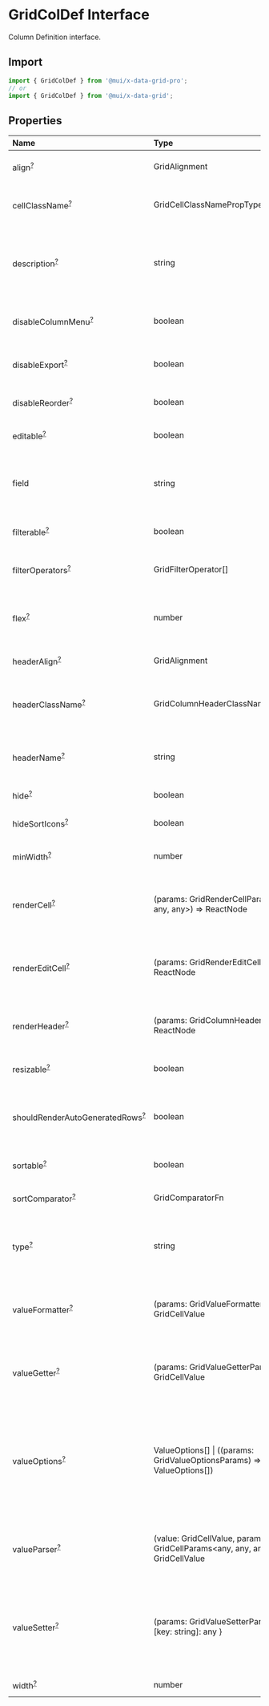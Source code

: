 # GridColDef Interface

<p class="description">Column Definition interface.</p>

## Import

```js
import { GridColDef } from '@mui/x-data-grid-pro';
// or
import { GridColDef } from '@mui/x-data-grid';
```

## Properties

| Name                                                                                                            | Type                                                                                                                    | Default                                          | Description                                                                                                                                        |
| :-------------------------------------------------------------------------------------------------------------- | :---------------------------------------------------------------------------------------------------------------------- | :----------------------------------------------- | :------------------------------------------------------------------------------------------------------------------------------------------------- |
| <span class="prop-name optional">align<sup><abbr title="optional">?</abbr></sup></span>                         | <span class="prop-type">GridAlignment</span>                                                                            |                                                  | Allows to align the column values in cells.                                                                                                        |
| <span class="prop-name optional">cellClassName<sup><abbr title="optional">?</abbr></sup></span>                 | <span class="prop-type">GridCellClassNamePropType</span>                                                                |                                                  | Class name that will be added in cells for that column.                                                                                            |
| <span class="prop-name optional">description<sup><abbr title="optional">?</abbr></sup></span>                   | <span class="prop-type">string</span>                                                                                   |                                                  | The description of the column rendered as tooltip if the column header name is not fully displayed.                                                |
| <span class="prop-name optional">disableColumnMenu<sup><abbr title="optional">?</abbr></sup></span>             | <span class="prop-type">boolean</span>                                                                                  | <span class="prop-default">false<br /></span>    | If `true`, the column menu is disabled for this column.                                                                                            |
| <span class="prop-name optional">disableExport<sup><abbr title="optional">?</abbr></sup></span>                 | <span class="prop-type">boolean</span>                                                                                  | <span class="prop-default">false<br /></span>    | If `true`, this column will not be included in exports.                                                                                            |
| <span class="prop-name optional">disableReorder<sup><abbr title="optional">?</abbr></sup></span>                | <span class="prop-type">boolean</span>                                                                                  | <span class="prop-default">false<br /></span>    | If `true`, this column cannot be reordered.                                                                                                        |
| <span class="prop-name optional">editable<sup><abbr title="optional">?</abbr></sup></span>                      | <span class="prop-type">boolean</span>                                                                                  | <span class="prop-default">false<br /></span>    | If `true`, the cells of the column are editable.                                                                                                   |
| <span class="prop-name">field</span>                                                                            | <span class="prop-type">string</span>                                                                                   |                                                  | The column identifier. It's used to map with GridRowModel values.                                                                                  |
| <span class="prop-name optional">filterable<sup><abbr title="optional">?</abbr></sup></span>                    | <span class="prop-type">boolean</span>                                                                                  | <span class="prop-default">true<br /></span>     | If `true`, the column is filterable.                                                                                                               |
| <span class="prop-name optional">filterOperators<sup><abbr title="optional">?</abbr></sup></span>               | <span class="prop-type">GridFilterOperator[]</span>                                                                     |                                                  | Allows setting the filter operators for this column.                                                                                               |
| <span class="prop-name optional">flex<sup><abbr title="optional">?</abbr></sup></span>                          | <span class="prop-type">number</span>                                                                                   |                                                  | If set, it indicates that a column has fluid width. Range [0, ∞).                                                                                  |
| <span class="prop-name optional">headerAlign<sup><abbr title="optional">?</abbr></sup></span>                   | <span class="prop-type">GridAlignment</span>                                                                            |                                                  | Header cell element alignment.                                                                                                                     |
| <span class="prop-name optional">headerClassName<sup><abbr title="optional">?</abbr></sup></span>               | <span class="prop-type">GridColumnHeaderClassNamePropType</span>                                                        |                                                  | Class name that will be added in the column header cell.                                                                                           |
| <span class="prop-name optional">headerName<sup><abbr title="optional">?</abbr></sup></span>                    | <span class="prop-type">string</span>                                                                                   |                                                  | The title of the column rendered in the column header cell.                                                                                        |
| <span class="prop-name optional">hide<sup><abbr title="optional">?</abbr></sup></span>                          | <span class="prop-type">boolean</span>                                                                                  | <span class="prop-default">false<br /></span>    | If `true`, hide the column.                                                                                                                        |
| <span class="prop-name optional">hideSortIcons<sup><abbr title="optional">?</abbr></sup></span>                 | <span class="prop-type">boolean</span>                                                                                  | <span class="prop-default">false<br /></span>    | Toggle the visibility of the sort icons.                                                                                                           |
| <span class="prop-name optional">minWidth<sup><abbr title="optional">?</abbr></sup></span>                      | <span class="prop-type">number</span>                                                                                   | <span class="prop-default">50<br /></span>       | Sets the minimum width of a column.                                                                                                                |
| <span class="prop-name optional">renderCell<sup><abbr title="optional">?</abbr></sup></span>                    | <span class="prop-type">(params: GridRenderCellParams&lt;any, any, any&gt;) =&gt; ReactNode</span>                      |                                                  | Allows to override the component rendered as cell for this column.                                                                                 |
| <span class="prop-name optional">renderEditCell<sup><abbr title="optional">?</abbr></sup></span>                | <span class="prop-type">(params: GridRenderEditCellParams) =&gt; ReactNode</span>                                       |                                                  | Allows to override the component rendered in edit cell mode for this column.                                                                       |
| <span class="prop-name optional">renderHeader<sup><abbr title="optional">?</abbr></sup></span>                  | <span class="prop-type">(params: GridColumnHeaderParams) =&gt; ReactNode</span>                                         |                                                  | Allows to render a component in the column header cell.                                                                                            |
| <span class="prop-name optional">resizable<sup><abbr title="optional">?</abbr></sup></span>                     | <span class="prop-type">boolean</span>                                                                                  | <span class="prop-default">true<br /></span>     | If `true`, the column is resizable.                                                                                                                |
| <span class="prop-name optional">shouldRenderAutoGeneratedRows<sup><abbr title="optional">?</abbr></sup></span> | <span class="prop-type">boolean</span>                                                                                  | <span class="prop-default">false<br /></span>    | If `true`, the `renderCell` will be called for the auto generated rows.                                                                            |
| <span class="prop-name optional">sortable<sup><abbr title="optional">?</abbr></sup></span>                      | <span class="prop-type">boolean</span>                                                                                  | <span class="prop-default">true<br /></span>     | If `true`, the column is sortable.                                                                                                                 |
| <span class="prop-name optional">sortComparator<sup><abbr title="optional">?</abbr></sup></span>                | <span class="prop-type">GridComparatorFn</span>                                                                         |                                                  | A comparator function used to sort rows.                                                                                                           |
| <span class="prop-name optional">type<sup><abbr title="optional">?</abbr></sup></span>                          | <span class="prop-type">string</span>                                                                                   | <span class="prop-default">'string'<br /></span> | Type allows to merge this object with a default definition [GridColDef](/api/data-grid/grid-col-def/).                                             |
| <span class="prop-name optional">valueFormatter<sup><abbr title="optional">?</abbr></sup></span>                | <span class="prop-type">(params: GridValueFormatterParams) =&gt; GridCellValue</span>                                   |                                                  | Function that allows to apply a formatter before rendering its value.                                                                              |
| <span class="prop-name optional">valueGetter<sup><abbr title="optional">?</abbr></sup></span>                   | <span class="prop-type">(params: GridValueGetterParams) =&gt; GridCellValue</span>                                      |                                                  | Function that allows to get a specific data instead of field to render in the cell.                                                                |
| <span class="prop-name optional">valueOptions<sup><abbr title="optional">?</abbr></sup></span>                  | <span class="prop-type">ValueOptions[] \| ((params: GridValueOptionsParams) =&gt; ValueOptions[])</span>                |                                                  | To be used in combination with `type: 'singleSelect'`. This is an array (or a function returning an array) of the possible cell values and labels. |
| <span class="prop-name optional">valueParser<sup><abbr title="optional">?</abbr></sup></span>                   | <span class="prop-type">(value: GridCellValue, params?: GridCellParams&lt;any, any, any&gt;) =&gt; GridCellValue</span> |                                                  | Function that takes the user-entered value and converts it to a value used internally.                                                             |
| <span class="prop-name optional">valueSetter<sup><abbr title="optional">?</abbr></sup></span>                   | <span class="prop-type">(params: GridValueSetterParams) =&gt; { [key: string]: any }</span>                             |                                                  | Function that allows to customize how the entered value is stored in the row.<br />It only works with cell/row editing.                            |
| <span class="prop-name optional">width<sup><abbr title="optional">?</abbr></sup></span>                         | <span class="prop-type">number</span>                                                                                   | <span class="prop-default">100<br /></span>      | Set the width of the column.                                                                                                                       |
